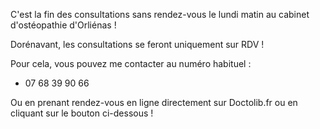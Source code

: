 C'est la fin des consultations sans rendez-vous le lundi matin au cabinet d'ostéopathie d'Orliénas !

Dorénavant, les consultations se feront uniquement sur RDV !

Pour cela, vous pouvez me contacter au numéro habituel :

- 07 68 39 90 66

Ou en prenant rendez-vous en ligne directement sur Doctolib.fr ou en cliquant sur le bouton ci-dessous !
